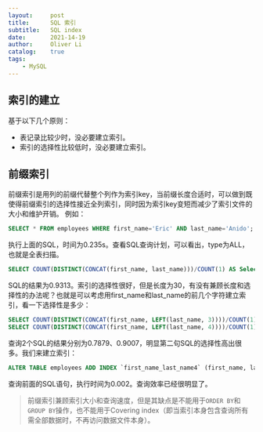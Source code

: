 ```yaml
---
layout:     post
title:      SQL 索引
subtitle:   SQL index
date:       2021-14-19
author:     Oliver Li
catalog:    true
tags:
    - MySQL
---
```


## 索引的建立

基于以下几个原则：
* 表记录比较少时，没必要建立索引。
* 索引的选择性比较低时，没必要建立索引。

## 前缀索引

前缀索引是用列的前缀代替整个列作为索引key，当前缀长度合适时，可以做到既使得前缀索引的选择性接近全列索引，同时因为索引key变短而减少了索引文件的大小和维护开销。
例如：  

```sql
SELECT * FROM employees WHERE first_name='Eric' AND last_name='Anido';
```
执行上面的SQL，时间为0.235s。查看SQL查询计划，可以看出，type为ALL，也就是全表扫描。
```sql
SELECT COUNT(DISTINCT(CONCAT(first_name, last_name)))/COUNT(1) AS Selectivity FROM employees;
```
SQL的结果为0.9313。索引的选择性很好，但是长度为30，有没有兼顾长度和选择性的办法呢？也就是可以考虑用first_name和last_name的前几个字符建立索引，看一下选择性是多少：
```sql
SELECT COUNT(DISTINCT(CONCAT(first_name, LEFT(last_name, 3))))/COUNT(1) AS Selectivity FROM employees;
SELECT COUNT(DISTINCT(CONCAT(first_name, LEFT(last_name, 4))))/COUNT(1) AS Selectivity FROM employees;
```
查询2个SQL的结果分别为0.7879、0.9007，明显第二句SQL的选择性高出很多。我们来建立索引：
```sql
ALTER TABLE employees ADD INDEX `first_name_last_name4` (first_name, last_name(4));
```
查询前面的SQL语句，执行时间为0.002。查询效率已经很明显了。

> 前缀索引兼顾索引大小和查询速度，但是其缺点是不能用于`ORDER BY`和`GROUP BY`操作，也不能用于Covering index（即当索引本身包含查询所有需全部数据时，不再访问数据文件本身）。